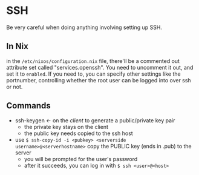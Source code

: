 # SSH
Be very careful when doing anything involving setting up SSH.

## In Nix
in the `/etc/nixos/configuration.nix` file, there'll be a commented out attribute set called "services.openssh". You need to uncomment it out, and set it to `enabled`. If you need to, you can specify other settings like the portnumber, controlling whether the root user can be logged into over ssh or not.

## Commands
- ssh-keygen <- on the *client* to generate a public/private key pair
    - the private key stays on the client
    - the public key needs copied to the ssh host
- use `$ ssh-copy-id -i <pubkey> <serverside username>@<serverhostname>` copy the PUBLIC key (ends in .pub) to the server
    - you will be prompted for the user's password
    - after it succeeds, you can log in with `$ ssh <user>@<host>`
